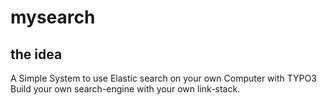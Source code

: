 # mysearch
## the idea
A Simple System to use Elastic search on your own Computer with TYPO3 
Build your own search-engine with your own link-stack.
